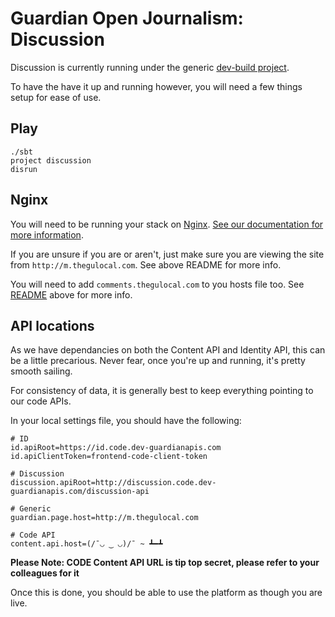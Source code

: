 # Guardian Open Journalism: Discussion

Discussion is currently running under the generic [dev-build project](https://github.com/guardian/frontend#running).

To have the have it up and running however, you will need a few things setup for ease of use.

## Play
    ./sbt
    project discussion
    disrun

## Nginx
You will need to be running your stack on [Nginx](http://wiki.nginx.org/Main). [See our documentation for more information](https://github.com/guardian/frontend/blob/master/nginx/README.md).

If you are unsure if you are or aren't, just make sure you are viewing the site from `http://m.thegulocal.com`. See above README for more info.

You will need to add `comments.thegulocal.com` to you hosts file too. See [README](https://github.com/guardian/frontend/blob/master/nginx/README.md) above for more info.

## API locations
As we have dependancies on both the Content API and Identity API, this can be a little precarious. Never fear, once you're up and running, it's pretty smooth sailing.

For consistency of data, it is generally best to keep everything pointing to our code APIs.

In your local settings file, you should have the following:

    # ID
    id.apiRoot=https://id.code.dev-guardianapis.com
    id.apiClientToken=frontend-code-client-token

    # Discussion
    discussion.apiRoot=http://discussion.code.dev-guardianapis.com/discussion-api

    # Generic
    guardian.page.host=http://m.thegulocal.com

    # Code API
    content.api.host=(/¯◡ ‿ ◡)/¯ ~ ┻━┻

**Please Note: CODE Content API URL is tip top secret, please refer to your colleagues for it**

Once this is done, you should be able to use the platform as though you are live.
